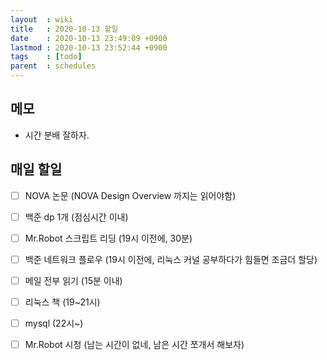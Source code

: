 ```yaml
---
layout  : wiki
title   : 2020-10-13 할일
date    : 2020-10-13 23:49:09 +0900
lastmod : 2020-10-13 23:52:44 +0900
tags    : [todo]
parent  : schedules
---
```


## 메모
 * 시간 분배 잘하자.

## 매일 할일
 * [ ] NOVA 논문 (NOVA Design Overview 까지는 읽어야함)
 * [ ] 백준 dp 1개 (점심시간 이내)
 * [ ] Mr.Robot 스크립트 리딩 (19시 이전에, 30분)
 * [ ] 백준 네트워크 플로우 (19시 이전에, 리눅스 커널 공부하다가 힘들면 조금더 할당)
 * [ ] 메일 전부 읽기 (15분 이내)
 * [ ] 리눅스 책 (19~21시)
 * [ ] mysql (22시~)
 * [ ] Mr.Robot 시청 (남는 시간이 없네, 남은 시간 쪼개서 해보자)

